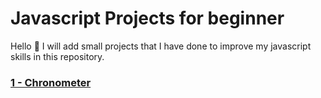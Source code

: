 # Javascript Projects for beginner 
Hello :wave:  I will add small projects that I have done to improve my javascript skills in this repository.

### [1 - Chronometer ](https://github.com/akirdass00/jsprojects/tree/main/Chronometer)
